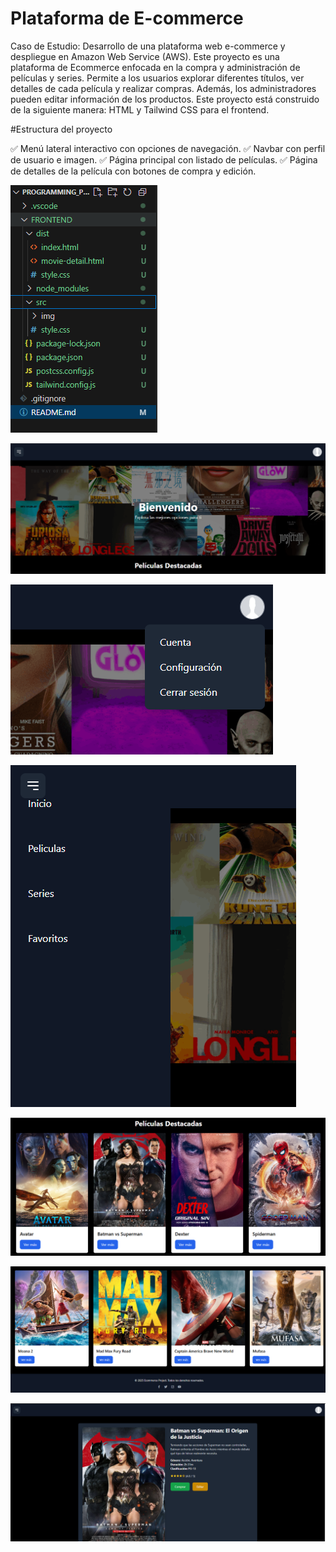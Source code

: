 # Plataforma de E-commerce
Caso de Estudio: Desarrollo de una plataforma web e-commerce y despliegue en Amazon Web Service (AWS).
Este proyecto es una plataforma de Ecommerce enfocada en la compra y administración de películas y series. Permite a los usuarios explorar diferentes títulos, ver detalles de cada película y realizar compras. Además, los administradores pueden editar información de los productos. Este proyecto está construido de la siguiente manera:
    HTML y Tailwind CSS para el frontend.


#Estructura del proyecto

✅ Menú lateral interactivo con opciones de navegación.
✅ Navbar con perfil de usuario e imagen.
✅ Página principal con listado de películas.
✅ Página de detalles de la película con botones de compra y edición.

![alt text](image.png)

![alt text](image-6.png)

![alt text](image-1.png)

![alt text](image-2.png)

![alt text](image-3.png)

![alt text](image-4.png)

![alt text](image-5.png)


